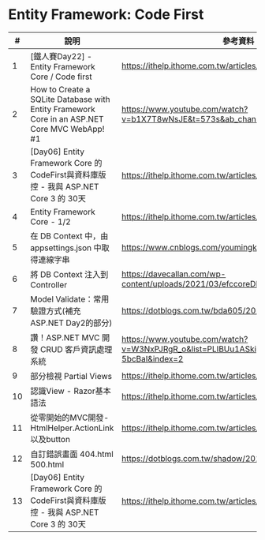 ﻿# Entity Framework: Code First

| #   | 說明                                                                                           | 參考資料                                                                                        |
|-----|----------------------------------------------------------------------------------------------|---------------------------------------------------------------------------------------------|
| 1   | [鐵人賽Day22] - Entity Framework Core / Code first                                              | https://ithelp.ithome.com.tw/articles/10208362?sc=iThelpR                                   |
| 2   | How to Create a SQLite Database with Entity Framework Core in an ASP.NET Core MVC WebApp! #1 | https://www.youtube.com/watch?v=b1X7T8wNsJE&t=573s&ab_channel=CodingUnderPressure           |
| 3   | [Day06] Entity Framework Core 的 CodeFirst與資料庫版控 - 我與 ASP.NET Core 3 的 30天                    | https://ithelp.ithome.com.tw/articles/10240606                                              |
| 4   | Entity Framework Core - 1/2                                                                  | https://ithelp.ithome.com.tw/articles/10207585                                              |
| 5   | 在 DB Context 中，由 appsettings.json 中取得連線字串                                                    | https://www.cnblogs.com/youmingkuang/p/14544533.html                                        |
| 6   | 將 DB Context 注入到 Controller                                                                  | https://davecallan.com/wp-content/uploads/2021/03/efccoreDI.png                             |
| 7   | Model Validate：常用驗證方式(補充ASP.NET Day2的部分)                                                     | https://dotblogs.com.tw/bda605/2019/01/27/211511                                            |
| 8   | 讚！ASP.NET MVC 開發 CRUD 客戶資訊處理系統                                                               | https://www.youtube.com/watch?v=W3NxPJRgR_o&list=PLIBUu1ASkigZyUnTglm-i_XH7h-5bcBaI&index=2 |
| 9   | 部分檢視 Partial Views                                                                           | https://ithelp.ithome.com.tw/articles/10208664                                              |
| 10  | 認識View - Razor基本語法                                                                           | https://ithelp.ithome.com.tw/articles/10160185                                              |
| 11  | 從零開始的MVC開發-HtmlHelper.ActionLink以及button                                                     | https://ithelp.ithome.com.tw/articles/10188851                                              |
| 12  | 自訂錯誤畫面 404.html 500.html                                                                     | https://dotblogs.com.tw/shadow/2018/09/03/164503                                            |
| 13  | [Day06] Entity Framework Core 的 CodeFirst與資料庫版控 - 我與 ASP.NET Core 3 的 30天                    | https://ithelp.ithome.com.tw/articles/10240606                                              |